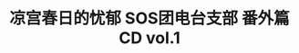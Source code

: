 ---
logo: images/drama/凉宫春日的忧郁SOS团电台支部番外篇CDvol1.jpg
title: 凉宫春日的忧郁 SOS团电台支部 番外篇CD vol.1
subTitle: 凉宫春日的忧郁·SOS团电台支部 CD 于2006年7月5日发售

category: 广播剧

hasResource: true
downloadList:
  - intro: flac+jpg
    size: 217.5MB
    link: 
  - intro: 云盘 提取码:jdcc
    size: 217.5MB
    link: https://pan.baidu.com/s/1s_UimKwj3XCirKxSmx6QcQ

downloadContent: |
  凉宫春日的忧郁·SOS团电台支部 CD 于2006年7月5日发售。<br>
  收录：<br>
  1．オープニング<br>
  2．ハルヒ的座談会<br>
  3．ぶらり不思議探索隊スペシャル<br>
  4．平野綾のおもてなし<br>
  5．オリジナルジングルを作ろう<br>
  6．後藤邑子のおもてなし<br>
  7．涼宮ハルヒの退屈しのぎスペシャル<br>
  8．茅原実里のおもてなし<br>
  9．朝比奈みくるの大予言<br>
  10．エンディング<br><br>
  版权属于:VCB-Studio<br>
  文件地址:https://vcb-s.com/archives/11328
---